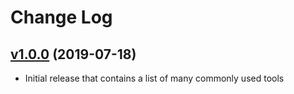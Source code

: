 # Change Log

## [v1.0.0](https://github.com/genomics-geek/bfx-tools-wdl/tree/v1.0.0) (2019-07-18)

- Initial release that contains a list of many commonly used tools
